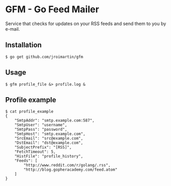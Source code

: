 GFM - Go Feed Mailer
====================

Service that checks for updates on your RSS feeds and send them to you by e-mail.

Installation
------------
	$ go get github.com/jroimartin/gfm

Usage
-----
	$ gfm profile_file &> profile.log &

Profile example
---------------
	$ cat profile_example
	{
		"SmtpAddr": "smtp.example.com:587",
		"SmtpUser": "username",
		"SmtpPass": "password",
		"SmtpHost": "smtp.example.com",
		"SrcEmail": "src@example.com",
		"DstEmail": "dst@example.com",
		"SubjectPrefix": "[RSS]",
		"FetchTimeout": 5,
		"HistFile": "profile_history",
		"Feeds": [
			"http://www.reddit.com/r/golang/.rss",
			"http://blog.gopheracademy.com/feed.atom"
		]
	}
